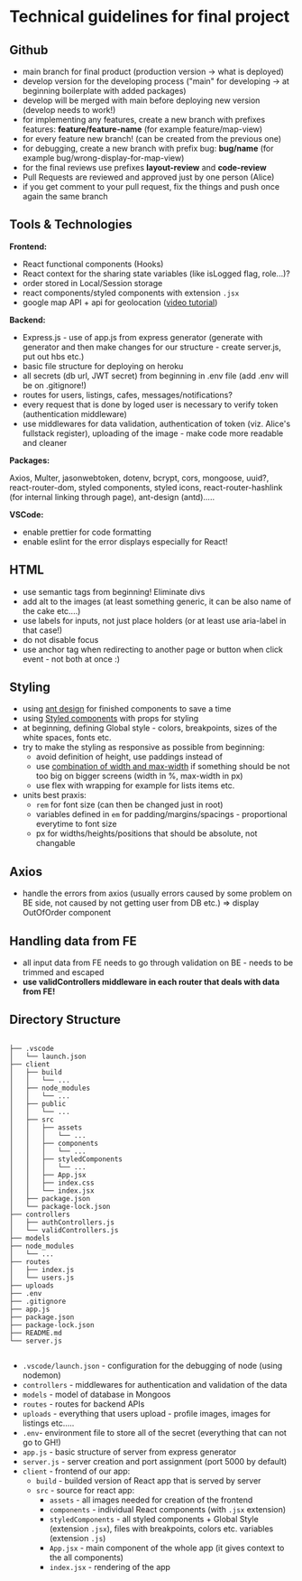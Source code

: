 # Technical guidelines for final project

## Github

- main branch for final product (production version -> what is deployed)
- develop version for the developing process ("main" for developing -> at beginning boilerplate with added packages)
- develop will be merged with main before deploying new version (develop needs to work!)
- for implementing any features, create a new branch with prefixes features: **feature/feature-name** (for example feature/map-view)
- for every feature new branch! (can be created from the previous one)
- for debugging, create a new branch with prefix bug: **bug/name** (for example bug/wrong-display-for-map-view)
- for the final reviews use prefixes **layout-review** and **code-review**
- Pull Requests are reviewed and approved just by one person (Alice)
- if you get comment to your pull request, fix the things and push once again the same branch

## Tools & Technologies

**Frontend:**

- React functional components (Hooks)
- React context for the sharing state variables (like isLogged flag, role...)?
- order stored in Local/Session storage
- react components/styled components with extension `.jsx`
- google map API + api for geolocation ([video tutorial](https://www.youtube.com/watch?v=Pf7g32CwX_s))

**Backend:**

- Express.js - use of app.js from express generator (generate with generator and then make changes for our structure - create server.js, put out hbs etc.)
- basic file structure for deploying on heroku
- all secrets (db url, JWT secret) from beginning in .env file (add .env will be on .gitignore!)
- routes for users, listings, cafes, messages/notifications?
- every request that is done by loged user is necessary to verify token (authentication middleware)
- use middlewares for data validation, authentication of token (viz. Alice's fullstack register), uploading of the image - make code more readable and cleaner

**Packages:**

Axios, Multer, jasonwebtoken, dotenv, bcrypt, cors, mongoose, uuid?, react-router-dom, styled components, styled icons, react-router-hashlink (for internal linking through page), ant-design (antd).....

**VSCode:**

- enable prettier for code formatting
- enable eslint for the error displays especially for React!

## HTML

- use semantic tags from beginning! Eliminate divs
- add alt to the images (at least something generic, it can be also name of the cake etc....)
- use labels for inputs, not just place holders (or at least use aria-label in that case!)
- do not disable focus
- use anchor tag when redirecting to another page or button when click event - not both at once :)

## Styling

- using [ant design](https://ant.design/components/overview/) for finished components to save a time
- using [Styled components](https://styled-components.com/) with props for styling
- at beginning, defining Global style - colors, breakpoints, sizes of the white spaces, fonts etc.
- try to make the styling as responsive as possible from beginning:
  - avoid definition of height, use paddings instead of
  - use [combination of width and max-width](https://blog.prototypr.io/what-even-is-the-difference-between-width-and-max-width-8f37b282c7f1) if something should be not too big on bigger screens (width in %, max-width in px)
  - use flex with wrapping for example for lists items etc.
- units best praxis:
  - `rem` for font size (can then be changed just in root)
  - variables defined in `em` for padding/margins/spacings - proportional everytime to font size
  - px for widths/heights/positions that should be absolute, not changable

## Axios

- handle the errors from axios (usually errors caused by some problem on BE side, not caused by not getting user from DB etc.) => display OutOfOrder component

## Handling data from FE

- all input data from FE needs to go through validation on BE - needs to be trimmed and escaped
- **use validControllers middleware in each router that deals with data from FE!**

## Directory Structure

```

├── .vscode
│   └── launch.json
├── client
│   ├── build
│   │   └── ...
│   ├── node_modules
│   │   └── ...
│   ├── public
│   │   └── ...
│   ├── src
│   │   ├── assets
│   │   │   └── ...
│   │   ├── components
│   │   │   └── ...
│   │   ├── styledComponents
│   │   │   └── ...
│   │   ├── App.jsx
│   │   ├── index.css
│   │   └── index.jsx
│   ├── package.json
│   └── package-lock.json
├── controllers
│   ├── authControllers.js
│   └── validControllers.js
├── models
├── node_modules
│   └── ...
├── routes
│   ├── index.js
│   └── users.js
├── uploads
├── .env
├── .gitignore
├── app.js
├── package.json
├── package-lock.json
├── README.md
└── server.js


```

- `.vscode/launch.json` - configuration for the debugging of node (using nodemon)
- `controllers` - middlewares for authentication and validation of the data
- `models` - model of database in Mongoos
- `routes` - routes for backend APIs
- `uploads` - everything that users upload - profile images, images for listings etc.....
- `.env`- environment file to store all of the secret (everything that can not go to GH!)
- `app.js` - basic structure of server from express generator
- `server.js` - server creation and port assignment (port 5000 by default)
- `client` - frontend of our app:
  - `build` - builded version of React app that is served by server
  - `src` - source for react app:
    - `assets` - all images needed for creation of the frontend
    - `components` - individual React components (with `.jsx` extension)
    - `styledComponents` - all styled components + Global Style (extension `.jsx`), files with breakpoints, colors etc. variables (extension `.js`)
    - `App.jsx` - main component of the whole app (it gives context to the all components)
    - `index.jsx` - rendering of the app
